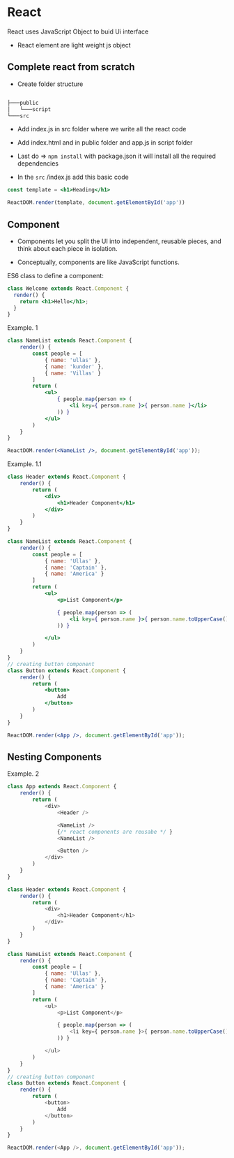 # React

React uses JavaScript Object to buid Ui interface

- React element are light weight js object

## Complete react from scratch

- Create folder structure

```cmd

├───public
│   └───script
└───src
```

- Add index.js in src folder where we write all the react code

- Add index.html and in public folder and app.js in script folder

- Last do => `npm install` with package.json it will install all the required dependencies

- In the `src` /index.js add this basic code 

```jsx
const template = <h1>Heading</h1>

ReactDOM.render(template, document.getElementById('app'))
```

## Component

- Components let you split the UI into independent, reusable pieces, and think about each piece in isolation.

- Conceptually, components are like JavaScript functions.

ES6 class to define a component:

```jsx
class Welcome extends React.Component {
  render() {
    return <h1>Hello</h1>;
  }
}
```

Example. 1

```jsx
class NameList extends React.Component {
    render() {
        const people = [
            { name: 'ullas' },
            { name: 'kunder' },
            { name: 'Villas' }
        ]
        return (
            <ul>
                { people.map(person => (
                    <li key={ person.name }>{ person.name }</li>
                )) }
            </ul>
        )
    }
}

ReactDOM.render(<NameList />, document.getElementById('app'));
```

Example. 1.1

```jsx
class Header extends React.Component {
    render() {
        return (
            <div>
                <h1>Header Component</h1>
            </div>
        )
    }
}

class NameList extends React.Component {
    render() {
        const people = [
            { name: 'Ullas' },
            { name: 'Captain' },
            { name: 'America' }
        ]
        return (
            <ul>
                <p>List Component</p>

                { people.map(person => (
                    <li key={ person.name }>{ person.name.toUpperCase() }</li>
                )) }

            </ul>
        )
    }
}
// creating button component
class Button extends React.Component {
    render() {
        return (
            <button>
                Add
            </button>
        )
    }
}

ReactDOM.render(<App />, document.getElementById('app'));
```

## Nesting Components

Example. 2

```js
class App extends React.Component {
    render() {
        return (
            <div>
                <Header />

                <NameList />
                {/* react components are reusabe */ }
                <NameList />

                <Button />
            </div>
        )
    }
}

class Header extends React.Component {
    render() {
        return (
            <div>
                <h1>Header Component</h1>
            </div>
        )
    }
}

class NameList extends React.Component {
    render() {
        const people = [
            { name: 'Ullas' },
            { name: 'Captain' },
            { name: 'America' }
        ]
        return (
            <ul>
                <p>List Component</p>

                { people.map(person => (
                    <li key={ person.name }>{ person.name.toUpperCase() }</li>
                )) }

            </ul>
        )
    }
}
// creating button component
class Button extends React.Component {
    render() {
        return (
            <button>
                Add
            </button>
        )
    }
}

ReactDOM.render(<App />, document.getElementById('app'));
```
